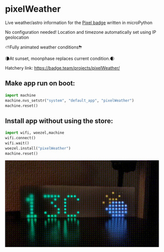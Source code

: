 # pixelWeather
Live weather/astro information for the [Pixel badge](https://pixel.curious.supplies/) written in microPython

No configuration needed! Location and timezone automatically set using IP geolocation

⛅️Fully animated weather conditions⛈

🌘At sunset, moonphase replaces current condition.🌒

Hatchery link: https://badge.team/projects/pixelWeather/

## Make app run on boot: ##
```python
import machine
machine.nvs_setstr("system", "default_app", "pixelWeather")
machine.reset()
```

## Install app without using the store: ##
```python
import wifi, woezel,machine
wifi.connect()
wifi.wait()
woezel.install("pixelWeather")
machine.reset()
```
![pixelWeather](https://github.com/opeRaptor/pixelWeather/blob/main/images/animated.gif)
